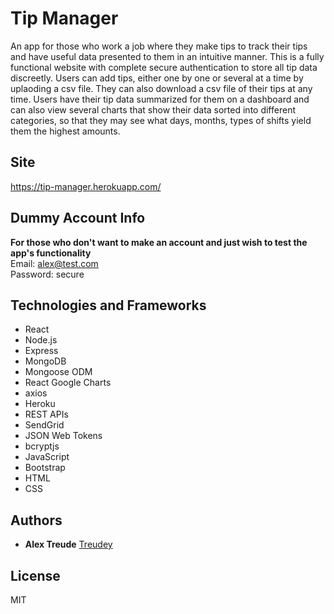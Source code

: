 # Tip Manager

An app for those who work a job where they make tips to track their tips and have useful data presented to them in an intuitive manner. This is a fully functional website with complete secure authentication to store all tip data discreetly. Users can add tips, either one by one or several at a time by uplaoding a csv file. They can also download a csv file of their tips at any time. Users have their tip data summarized for them on a dashboard and can also view several charts that show their data sorted into different categories, so that they may see what days, months, types of shifts yield them the highest amounts.

## Site
https://tip-manager.herokuapp.com/

## Dummy Account Info
**For those who don't want to make an account and just wish to test the app's functionality**  
Email: alex@test.com  
Password: secure  

## Technologies and Frameworks
* React
* Node.js
* Express
* MongoDB
* Mongoose ODM
* React Google Charts
* axios
* Heroku
* REST APIs
* SendGrid
* JSON Web Tokens
* bcryptjs
* JavaScript
* Bootstrap
* HTML
* CSS

## Authors
* **Alex Treude**         [Treudey](https://github.com/Treudey)

## License
MIT


